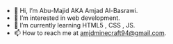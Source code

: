 - 👋 Hi, I’m Abu-Majid AKA Amjad Al-Basrawi.
- 👀 I’m interested in web development.
- 🌱 I’m currently learning HTML5 , CSS , JS.
- 📫 How to reach me at amjdminecraft94@gmail.com.
